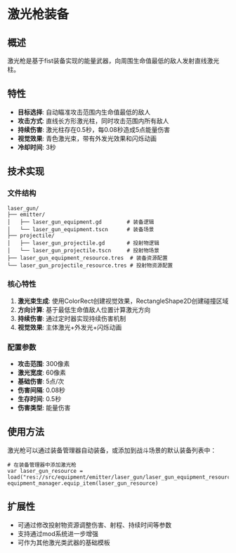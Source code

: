# 激光枪装备

## 概述

激光枪是基于fist装备实现的能量武器，向周围生命值最低的敌人发射直线激光柱。

## 特性

- **目标选择**: 自动瞄准攻击范围内生命值最低的敌人
- **攻击方式**: 直线长方形激光柱，同时攻击范围内所有敌人
- **持续伤害**: 激光柱存在0.5秒，每0.08秒造成5点能量伤害
- **视觉效果**: 青色激光束，带有外发光效果和闪烁动画
- **冷却时间**: 3秒

## 技术实现

### 文件结构
```
laser_gun/
├── emitter/
│   ├── laser_gun_equipment.gd        # 装备逻辑
│   └── laser_gun_equipment.tscn      # 装备场景
├── projectile/
│   ├── laser_gun_projectile.gd       # 投射物逻辑
│   └── laser_gun_projectile.tscn     # 投射物场景
├── laser_gun_equipment_resource.tres  # 装备资源配置
└── laser_gun_projectile_resource.tres # 投射物资源配置
```

### 核心特性

1. **激光束生成**: 使用ColorRect创建视觉效果，RectangleShape2D创建碰撞区域
2. **方向计算**: 基于最低生命值敌人位置计算激光方向
3. **持续伤害**: 通过定时器实现持续伤害机制
4. **视觉效果**: 主体激光+外发光+闪烁动画

### 配置参数

- **攻击范围**: 300像素
- **激光宽度**: 60像素  
- **基础伤害**: 5点/次
- **伤害间隔**: 0.08秒
- **生存时间**: 0.5秒
- **伤害类型**: 能量伤害

## 使用方法

激光枪可以通过装备管理器自动装备，或添加到战斗场景的默认装备列表中：

```gdscript
# 在装备管理器中添加激光枪
var laser_gun_resource = load("res://src/equipment/emitter/laser_gun/laser_gun_equipment_resource.tres")
equipment_manager.equip_item(laser_gun_resource)
```

## 扩展性

- 可通过修改投射物资源调整伤害、射程、持续时间等参数
- 支持通过mod系统进一步增强
- 可作为其他激光类武器的基础模板 